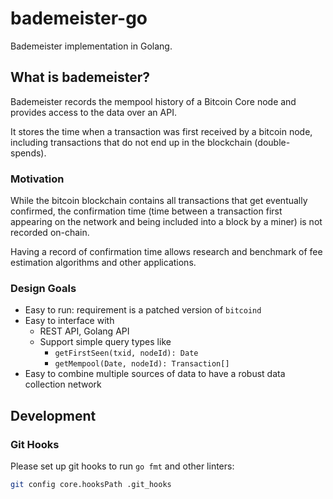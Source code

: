# bademeister-go

Bademeister implementation in Golang.


## What is bademeister?

Bademeister records the mempool history of a Bitcoin Core node and provides access to the data over an API.

It stores the time when a transaction was first received by a bitcoin node, including
transactions that do not end up in the blockchain (double-spends).

### Motivation

While the bitcoin blockchain contains all transactions that get eventually confirmed,
the confirmation time (time between a transaction first appearing on the
network and being included into a block by a miner) is not recorded on-chain.

Having a record of confirmation time allows research and benchmark of fee estimation
algorithms and other applications.

### Design Goals

* Easy to run: requirement is a patched version of `bitcoind`
* Easy to interface with
  * REST API, Golang API
  * Support simple query types like
    * `getFirstSeen(txid, nodeId): Date`
    * `getMempool(Date, nodeId): Transaction[]`
* Easy to combine multiple sources of data to have a robust data collection network

## Development

### Git Hooks

Please set up git hooks to run `go fmt` and other linters:

```bash
git config core.hooksPath .git_hooks
```
